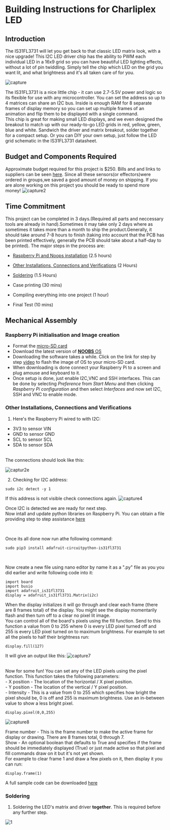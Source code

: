 # Building Instructions for Charliplex LED
## Introduction
The IS31FL3731 will let you get back to that classic LED matrix look, with a nice upgrade! This I2C LED driver chip has
the ability to PWM each individual LED in a 16x9 grid so you can have beautiful LED lighting effects, without a lot of
pin twiddling. Simply tell the chip which LED on the grid you want lit, and what brightness and it's all taken care of for
you. <br>

![capture](https://user-images.githubusercontent.com/43182173/49830998-c21a6e80-fd60-11e8-964e-589c806853c4.PNG)

The IS31FL3731 is a nice little chip - it can use 2.7-5.5V power and logic so its flexible for use with any microcontroller.
You can set the address so up to 4 matrices can share an I2C bus. Inside is enough RAM for 8 separate frames of
display memory so you can set up multiple frames of an animation and flip them to be displayed with a single
command.
<br>
This chip is great for making small LED displays, and we even designed the breakout to match up with our ready-to-go
LED grids in red, yellow, green, blue and white. Sandwich the driver and matrix breakout, solder together for a
compact setup. Or you can DIY your own setup, just follow the LED grid schematic in the IS31FL3731 datasheet.

## Budget and Components Required
Approximate budget required for this project is $250. Bills and and links to suppliers can be seen [here](https://github.com/kuljeet-Singh/charli0x74/tree/master/Documents/INVOICES). Since all these sensors(or effectors)were ordered in groups,we saved a good amount of money on shipping. If you are alone working on this project you should be ready to spend more money!
![capture2](https://user-images.githubusercontent.com/43182173/49831390-c85d1a80-fd61-11e8-996f-b08adfee345e.PNG)

## Time Commitment
This project can be completed in 3 days.(Required all parts and neccessary tools are already in hand).Sometimes it may take only 2 days where as sometimes it takes more than a month to ship the product.Generally, it should take around 7-8 hours to finish (taking into account that the PCB has been printed effectively, generally the PCB should take about a half-day to be printed).
The major steps in the process are:


- [Raspberry Pi and Noops installation](#Raspberry-Pi-initialisation-and-Image-creation) (2.5 hours)


- [Other Installations, Connections and Verifications](#Other-Installations,-Connections-and-Verifications) (2 Hours)<br>

- [Soldering](#Soldering) (1.5 Hours)<br>

- Case printing  (30 mins)<br>

- Compiling everything into one project (1 hour)<br>

- Final Test (10 mins)

## Mechanical Assembly

### Raspberry Pi initialisation and Image creation

- Format the [micro-SD card](https://www.raspberrypi.org/learning/software-guide/)
- Download the latest version of [**NOOBS** OS](https://www.raspberrypi.org/downloads/noobs/) 
- Downloading the software takes a while. Click on the link for step by step [video](https://www.raspberrypi.org/help/videos/#noobs-setup) to flash the image of OS to your micro-SD card.
- When downloading is done connect your Raspberry Pi to a screen and plug amouse and keyboard to it.
- Once setup is done, just enable I2C,VNC and SSH interfaces. This can be done by selecting *Preference* from *Start Menu* and then clicking *Raspberry Pi configuration* and then select *Interfaces* and now set I2C, SSH and VNC to enable mode.

### Other Installations, Connections and Verifications
1) Here's the Raspberry Pi wired to with I2C:  
- 3V3 to sensor VIN
- GND to sensor GND
- SCL to sensor SCL
- SDA to sensor SDA
<br>
The connections should look like this:

![captur2e](https://user-images.githubusercontent.com/43182173/49890302-c5b9fe00-fe11-11e8-81bb-9fd9f096e119.PNG)

2) Checking for I2C address:

```
sudo i2c detect -y 1
```

If this address is not visible check connections again. 
![capture4](https://user-images.githubusercontent.com/43182173/49890633-8f30b300-fe12-11e8-9b6a-38004896c174.PNG)

Once I2C is detected we are ready for next step.<br>Now intall and update python libraries on Raspberry Pi. You can obtain a file providing step to step assistance [here](https://github.com/kuljeet-Singh/charli0x74/blob/master/Python%20Files.docx) 

<br>

Once its all done now run athe following command:

```
sudo pip3 install adafruit-circuitpython-is31fl3731
```
<br>

Now create a new file using nano editor by name it  as a ".py" file as you you did earlier and write following code into it:

```
import board
import busio
import adafruit_is31fl3731
display = adafruit_is31fl3731.Matrix(i2c)
```
When the display initializes it will go through and clear each frame (there are 8 frames total) of the display. You might
see the display momentarily flash and then turn off to a clear no pixel lit image.<br>
You can control all of the board's pixels using the fill function. Send to this function a value from 0 to 255 where 0 is
every LED pixel turned off and 255 is every LED pixel turned on to maximum brightness. For example to set all the
pixels to half their brightness run:

```
display.fill(127)
```
It will give an output like this:
![capture7](https://user-images.githubusercontent.com/43182173/49893545-acb54b00-fe19-11e8-966f-d723d20c216e.PNG)

<br>
Now for some fun! You can set any of the LED pixels using the pixel function. This function takes the following
parameters:<br>
- X position - The location of the horizontal / X pixel position.<br>
- Y position - The location of the vertical / Y pixel position.<br>
- Intensity - This is a value from 0 to 255 which specifies how bright the pixel should be, 0 is off and 255 is
maximum brightness. Use an in-between value to show a less bright pixel.<br>

```
display.pixel(0,0,255)
```
![capture8](https://user-images.githubusercontent.com/43182173/49893699-0ddd1e80-fe1a-11e8-9ae9-0cd172238847.PNG)

Frame number - This is the frame number to make the active frame for display or drawing. There are 8 frames
total, 0 through 7.<br>
Show - An optional boolean that defaults to True and specifies if the frame should be immediately displayed
(True) or just made active so that pixel and fill commands draw on it but it's not yet shown.<br>
For example to clear frame 1 and draw a few pixels on it, then display it you can run:<br>

```
display.frame(1)
```
A full sample code can be downloaded [here](https://github.com/kuljeet-Singh/charli0x74/blob/master/board.py)
### Soldering

1) Soldering the LED's matrix and driver **together**. This is required before any further step.

![1](https://user-images.githubusercontent.com/43182173/49889616-fdc04180-fe0f-11e8-9232-1da6752eef19.png)






